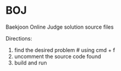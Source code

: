 # BOJ
Baekjoon Online Judge solution source files

Directions:
1. find the desired problem # using cmd + f
2. uncomment the source code found
3. build and run

